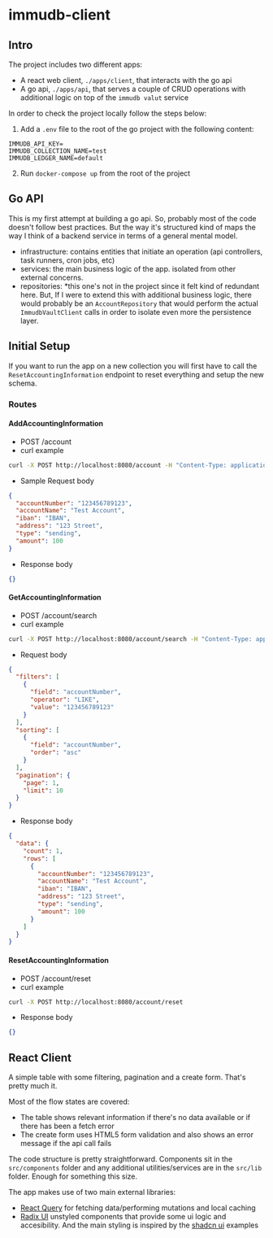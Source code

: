 # immudb-client


## Intro

The project includes two different apps:
- A react web client, `./apps/client`, that interacts with the go api
- A go api, `./apps/api`, that serves a couple of CRUD operations with additional logic on top of the `immudb valut` service 


In order to check the project locally follow the steps below:

1. Add a `.env` file to the root of the go project with the following content:
```
IMMUDB_API_KEY=
IMMUDB_COLLECTION_NAME=test
IMMUDB_LEDGER_NAME=default
```

2. Run `docker-compose up` from the root of the project

## Go API

This is my first attempt at building a go api. So, probably most of the code doesn't follow best practices.
But the way it's structured kind of maps the way I think of a backend service in terms of a general mental model.
- infrastructure: contains entities that initiate an operation (api controllers, task runners, cron jobs, etc)
- services: the main business logic of the app. isolated from other external concerns. 
- repositories: *this one's not in the project since it felt kind of redundant here. But, If I were to extend this with additional business logic, 
there would probably be an `AccountRepository` that would perform the actual `ImmudbVaultClient` calls in order to isolate even more the persistence layer.


## Initial Setup

If you want to run the app on a new collection you will first have to call the `ResetAccountingInformation` endpoint to reset everything and setup the new schema.


### Routes

#### AddAccountingInformation
- POST /account
- curl example
```bash
curl -X POST http://localhost:8080/account -H "Content-Type: application/json" -d '{"accountNumber":"123456789123","accountName":"Test Account","iban":"IBAN","address":"123 Street","type":"sending","amount":100}'
```
- Sample Request body
```json
{
  "accountNumber": "123456789123",
  "accountName": "Test Account",
  "iban": "IBAN",
  "address": "123 Street",
  "type": "sending",
  "amount": 100
}
```
- Response body
```json
{}
```

#### GetAccountingInformation
- POST /account/search
- curl example
```bash
curl -X POST http://localhost:8080/account/search -H "Content-Type: application/json" -d '{"pagination":{"page":1,"limit":10}}'
```
- Request body
```json
{
  "filters": [
    {
      "field": "accountNumber",
      "operator": "LIKE",
      "value": "123456789123"
    }
  ],
  "sorting": [
    {
      "field": "accountNumber",
      "order": "asc"
    }
  ],
  "pagination": {
    "page": 1,
    "limit": 10
  }
}
```

- Response body
```json
{
  "data": {
    "count": 1,
    "rows": [
      {
        "accountNumber": "123456789123",
        "accountName": "Test Account",
        "iban": "IBAN",
        "address": "123 Street",
        "type": "sending",
        "amount": 100
      }
    ]
  }
}
```

#### ResetAccountingInformation
- POST /account/reset
- curl example
```bash
curl -X POST http://localhost:8080/account/reset
```
- Response body
```json
{}
```


## React Client

A simple table with some filtering, pagination and a create form. That's pretty much it.

Most of the flow states are covered:
- The table shows relevant information if there's no data available or if there has been a fetch error
- The create form uses HTML5 form validation and also shows an error message if the api call fails

The code structure is pretty straightforward. Components sit in the `src/components` folder and any additional utilities/services are in the `src/lib` folder. Enough for something this size. 

The app makes use of two main external libraries: 
- [React Query](https://tanstack.com/query/v4) for fetching data/performing mutations and local caching
- [Radix UI](https://www.radix-ui.com/) unstyled components that provide some ui logic and accesibility. 
And the main styling is inspired by the [shadcn ui](https://github.com/shadcn/ui) examples 

